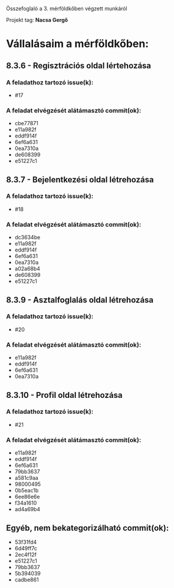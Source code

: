 Összefoglaló a 3. mérföldkőben végzett munkáról

Projekt tag: **Nacsa Gergő**

# Vállalásaim a mérföldkőben:

## 8.3.6 - Regisztrációs oldal lértehozása

### A feladathoz tartozó issue(k):

* #17

### A feladat elvégzését alátámasztó commit(ok):

* cbe77871
* e11a982f
* eddf914f
* 6ef6a631
* 0ea7310a
* de608399
* e51227c1





## 8.3.7 - Bejelentkezési oldal létrehozása

### A feladathoz tartozó issue(k):

* #18

### A feladat elvégzését alátámasztó commit(ok):

* dc3634be
* e11a982f
* eddf914f
* 6ef6a631
* 0ea7310a
* a02a68b4
* de608399
* e51227c1





## 8.3.9 - Asztalfoglalás oldal létrehozása

### A feladathoz tartozó issue(k):

* #20

### A feladat elvégzését alátámasztó commit(ok):

* e11a982f
* eddf914f
* 6ef6a631
* 0ea7310a





## 8.3.10 - Profil oldal létrehozása

### A feladathoz tartozó issue(k):

* #21

### A feladat elvégzését alátámasztó commit(ok):

* e11a982f
* eddf914f
* 6ef6a631
* 79bb3637
* a581c9aa
* 98000495
* 0b5eac1b
* 6ee86e6e
* f34a1610
* ad4a69b4





## Egyéb, nem bekategorizálható commit(ok):

* 53f31fd4
* 6d49ff7c
* 2ec4f12f
* e51227c1
* 79bb3637
* 5b394039
* cadbe861